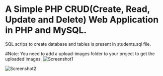 # A Simple PHP CRUD(Create, Read, Update and Delete) Web Application in PHP and MySQL.

SQL scrips to create database and tables is present in students.sql file.

#Note:
You need to add a upload-images folder to your project to get the uploaded images.
![Screenshot1](https://user-images.githubusercontent.com/66367321/188261182-3956a43e-17e6-4d4f-b1c8-c7686cd37cf2.png)

![Screenshot2](https://user-images.githubusercontent.com/66367321/188261205-2dbdd23e-0648-48c4-a098-2c339cf0206d.png)
